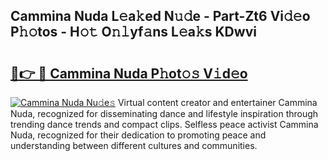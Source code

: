 ## Cammina Nuda L𝚎a𝚔ed N𝚞𝚍e - Part-Zt6 Vi𝚍𝚎o P𝚑𝚘tos - H𝚘𝚝 O𝚗𝚕yf𝚊ns L𝚎a𝚔s KDwvi

# <h2><a href="http://kf8xhi.oniu.top/?m=Cammina+Nuda">🔗👉 🔴 Cammina Nuda P𝚑ot𝚘𝚜 V𝚒d𝚎o</a></h2>

[![Cammina Nuda Nu𝚍e𝚜](https://i.imgur.com/0qMVB7G.gif)](http://kf8xhi.oniu.top/?m=Cammina+Nuda)
Virtual content creator and entertainer Cammina Nuda, recognized for disseminating dance and lifestyle inspiration through trending dance trends and compact clips. Selfless peace activist Cammina Nuda, recognized for their dedication to promoting peace and understanding between different cultures and communities.  
